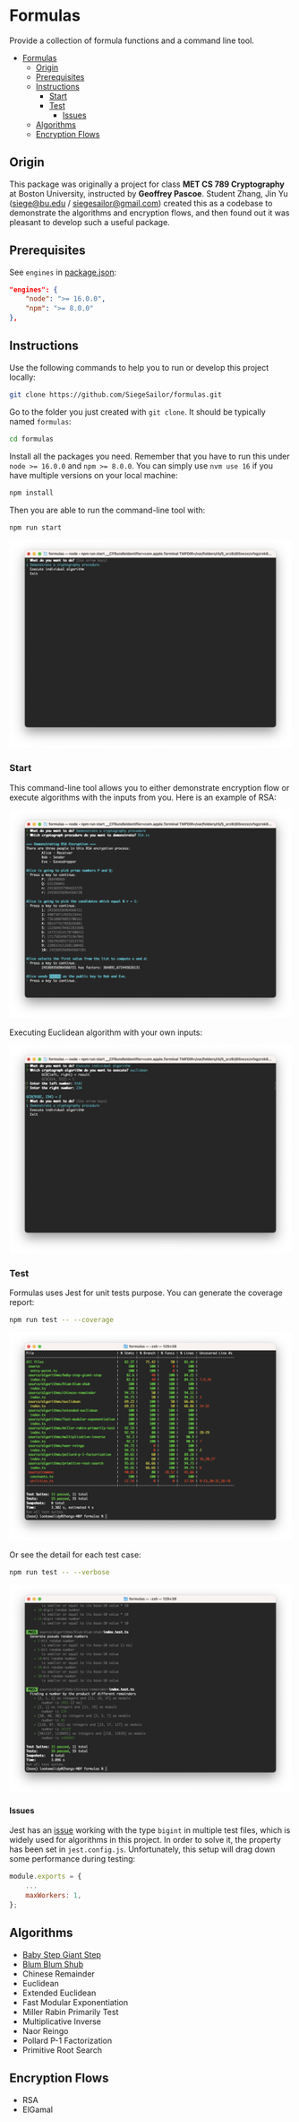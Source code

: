 # Formulas

Provide a collection of formula functions and a command line tool.

- [Formulas](#formulas)
  - [Origin](#origin)
  - [Prerequisites](#prerequisites)
  - [Instructions](#instructions)
    - [Start](#start)
    - [Test](#test)
      - [Issues](#issues)
  - [Algorithms](#algorithms)
  - [Encryption Flows](#encryption-flows)

## Origin

This package was originally a project for class **MET CS 789 Cryptography** at Boston University, instructed by **Geoffrey Pascoe**. Student Zhang, Jin Yu (siege@bu.edu / siegesailor@gmail.com) created this as a codebase to demonstrate the algorithms and encryption flows, and then found out it was pleasant to develop such a useful package.

## Prerequisites

See `engines` in [package.json](./package.json):

```json
"engines": {
    "node": ">= 16.0.0",
    "npm": ">= 8.0.0"
},
```

## Instructions

Use the following commands to help you to run or develop this project locally:

```bash
git clone https://github.com/SiegeSailor/formulas.git
```

Go to the folder you just created with `git clone`. It should be typically named `formulas`:

```bash
cd formulas
```

Install all the packages you need. Remember that you have to run this under `node >= 16.0.0` and `npm >= 8.0.0`. You can simply use `nvm use 16` if you have multiple versions on your local machine:

```bash
npm install
```

Then you are able to run the command-line tool with:

```bash
npm run start
```

![Command Start](./images/command-start.png)

### Start

This command-line tool allows you to either demonstrate encryption flow or execute algorithms with the inputs from you. Here is an example of RSA:

![Demonstrate RSA](./images/demonstrate-rsa.png)

Executing Euclidean algorithm with your own inputs:

![Execute Euclidean](./images/execute-euclidean.png)

### Test

Formulas uses Jest for unit tests purpose. You can generate the coverage report:

```bash
npm run test -- --coverage
```

![Test Coverage](./images/test-coverage.png)

Or see the detail for each test case:

```bash
npm run test -- --verbose
```

![Test Verbose](./images/test-verbose.png)

#### Issues

Jest has an [issue](https://github.com/facebook/jest/issues/11617) working with the type `bigint` in multiple test files, which is widely used for algorithms in this project. In order to solve it, the property has been set in `jest.config.js`. Unfortunately, this setup will drag down some performance during testing:

```javascript
module.exports = {
    ...
    maxWorkers: 1,
};
```

## Algorithms

- [Baby Step Giant Step](./source/algorithms/baby-step-giant-step/)
- [Blum Blum Shub](./source//algorithms//blum-blum-shub/)
- Chinese Remainder
- Euclidean
- Extended Euclidean
- Fast Modular Exponentiation
- Miller Rabin Primarily Test
- Multiplicative Inverse
- Naor Reingo
- Pollard P-1 Factorization
- Primitive Root Search

## Encryption Flows

- RSA
- ElGamal
